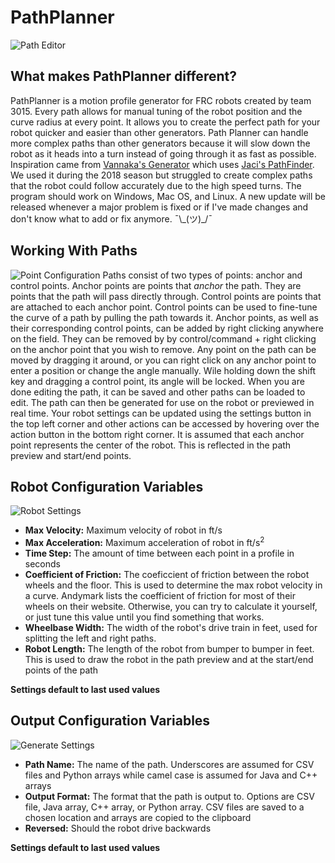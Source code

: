 # PathPlanner
![Path Editor](https://i.imgur.com/uiFUST6.png)
## What makes PathPlanner different?
PathPlanner is a motion profile generator for FRC robots created by team 3015. Every path allows for manual tuning of the robot position and the curve radius at every point. It allows you to create the perfect path for your robot quicker and easier than other generators. Path Planner can handle more complex paths than other generators because it will slow down the robot as it heads into a turn instead of going through it as fast as possible. Inspiration came from [Vannaka's Generator](https://github.com/vannaka/Motion_Profile_Generator) which uses [Jaci's PathFinder](https://github.com/JacisNonsense/Pathfinder). We used it during the 2018 season but struggled to create complex paths that the robot could follow accurately due to the high speed turns. The program should work on Windows, Mac OS, and Linux. A new update will be released whenever a major problem is fixed or if I've made changes and don't know what to add or fix anymore. ¯\\\_(ツ)\_/¯

## Working With Paths
![Point Configuration](https://i.imgur.com/NFTIRnC.png)
Paths consist of two types of points: anchor and control points. Anchor points are points that *anchor* the path. They are points that the path will pass directly through. Control points are points that are attached to each anchor point. Control points can be used to fine-tune the curve of a path by pulling the path towards it. Anchor points, as well as their corresponding control points, can be added by right clicking anywhere on the field. They can be removed by by control/command + right clicking on the anchor point that you wish to remove. Any point on the path can be moved by dragging it around, or you can right click on any anchor point to enter a position or change the angle manually. Wile holding down the shift key and dragging a control point, its angle will be locked. When you are done editing the path, it can be saved and other paths can be loaded to edit. The path can then be generated for use on the robot or previewed in real time. Your robot settings can be updated using the settings button in the top left corner and other actions can be accessed by hovering over the action button in the bottom right corner. It is assumed that each anchor point represents the center of the robot. This is reflected in the path preview and start/end points.

## Robot Configuration Variables
![Robot Settings](https://i.imgur.com/1BuLEZS.png)
* **Max Velocity:** Maximum velocity of robot in ft/s
* **Max Acceleration:** Maximum acceleration of robot in ft/s<sup>2</sup>
* **Time Step:** The amount of time between each point in a profile in seconds
* **Coefficient of Friction:** The coeficcient of friction between the robot wheels and the floor. This is used to determine the max robot velocity in a curve. Andymark lists the coefficient of friction for most of their wheels on their website. Otherwise, you can try to calculate it yourself, or just tune this value until you find something that works.
* **Wheelbase Width:** The width of the robot's drive train in feet, used for splitting the left and right paths.
* **Robot Length:** The length of the robot from bumper to bumper in feet. This is used to draw the robot in the path preview and at the start/end points of the path

**Settings default to last used values**

## Output Configuration Variables
![Generate Settings](https://i.imgur.com/j3IXm1V.png)
* **Path Name:** The name of the path. Underscores are assumed for CSV files and Python arrays while camel case is assumed for Java and C++ arrays
* **Output Format:** The format that the path is output to. Options are CSV file, Java array, C++ array, or Python array. CSV files are saved to a chosen location and arrays are copied to the clipboard
* **Reversed:** Should the robot drive backwards

**Settings default to last used values**
